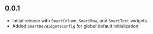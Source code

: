 ## 0.0.1
- Initial release with `SmartColumn`, `SmartRow`, and `SmartText` widgets.
- Added `SmartDevWidgetsConfig` for global default initialization.